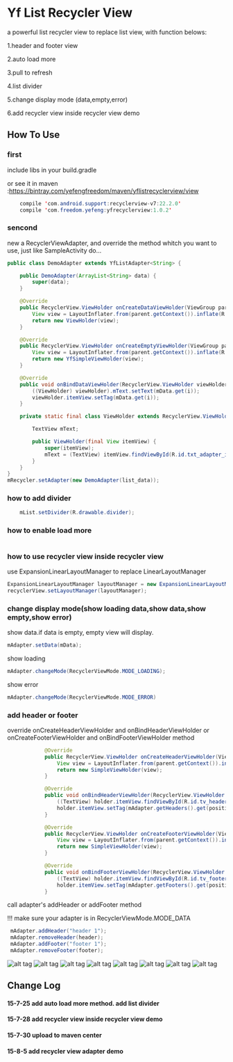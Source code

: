 # Yf List Recycler View
a powerful list recycler view to replace list view, with function belows:

1.header and footer view

2.auto load more

3.pull to refresh

4.list divider

5.change display mode (data,empty,error)

6.add recycler view inside recycler view demo

## How To Use

### first

include libs in your build.gradle

or see it in maven :https://bintray.com/yefengfreedom/maven/yflistrecyclerview/view

```Java
    compile 'com.android.support:recyclerview-v7:22.2.0'
    compile 'com.freedom.yefeng:yfrecyclerview:1.0.2'
```



### sencond
new a RecyclerViewAdapter, and override the method whitch you want to use, just like SampleActivity do...

```Java
public class DemoAdapter extends YfListAdapter<String> {

    public DemoAdapter(ArrayList<String> data) {
        super(data);
    }

    @Override
    public RecyclerView.ViewHolder onCreateDataViewHolder(ViewGroup parent) {
        View view = LayoutInflater.from(parent.getContext()).inflate(R.layout.adapter_item, parent, false);
        return new ViewHolder(view);
    }

    @Override
    public RecyclerView.ViewHolder onCreateEmptyViewHolder(ViewGroup parent) {
        View view = LayoutInflater.from(parent.getContext()).inflate(R.layout.view_empty_material, parent, false);
        return new YfSimpleViewHolder(view);
    }

    @Override
    public void onBindDataViewHolder(RecyclerView.ViewHolder viewHolder, int i) {
        ((ViewHolder) viewHolder).mText.setText(mData.get(i));
        viewHolder.itemView.setTag(mData.get(i));
    }

    private static final class ViewHolder extends RecyclerView.ViewHolder {

        TextView mText;

        public ViewHolder(final View itemView) {
            super(itemView);
            mText = (TextView) itemView.findViewById(R.id.txt_adapter_item);
        }
    }
}
mRecycler.setAdapter(new DemoAdapter(list_data));
```

### how to add divider

```Java
    mList.setDivider(R.drawable.divider);
```

### how to enable load more

```Java
```

### how to use recycler view inside recycler view

use ExpansionLinearLayoutManager to replace LinearLayoutManager

```Java
ExpansionLinearLayoutManager layoutManager = new ExpansionLinearLayoutManager(getApplicationContext(), LinearLayoutManager.VERTICAL, false);
recyclerView.setLayoutManager(layoutManager);
```

### change display mode(show loading data,show data,show empty,show error)

show data.if data is empty, empty view will display.

```Java
mAdapter.setData(mData);
```

show loading

```Java
mAdapter.changeMode(RecyclerViewMode.MODE_LOADING);
```

show error

```Java
mAdapter.changeMode(RecyclerViewMode.MODE_ERROR)
```

### add header or footer

override onCreateHeaderViewHolder and onBindHeaderViewHolder or onCreateFooterViewHolder and onBindFooterViewHolder method

```Java
            @Override
            public RecyclerView.ViewHolder onCreateHeaderViewHolder(ViewGroup parent) {
                View view = LayoutInflater.from(parent.getContext()).inflate(R.layout.view_header1, parent, false);
                return new SimpleViewHolder(view);
            }

            @Override
            public void onBindHeaderViewHolder(RecyclerView.ViewHolder holder, int position) {
                ((TextView) holder.itemView.findViewById(R.id.tv_header)).setText(mAdapter.getHeaders().get(position).toString());
                holder.itemView.setTag(mAdapter.getHeaders().get(position).toString());
            }

            @Override
            public RecyclerView.ViewHolder onCreateFooterViewHolder(ViewGroup parent) {
                View view = LayoutInflater.from(parent.getContext()).inflate(R.layout.view_footer1, parent, false);
                return new SimpleViewHolder(view);
            }

            @Override
            public void onBindFooterViewHolder(RecyclerView.ViewHolder holder, int position) {
                ((TextView) holder.itemView.findViewById(R.id.tv_footer)).setText(mAdapter.getFooters().get(position).toString());
                holder.itemView.setTag(mAdapter.getFooters().get(position).toString());
            }
```

call adapter's addHeader or addFooter method
 
!!! make sure your adapter is in RecyclerViewMode.MODE_DATA

```Java
 mAdapter.addHeader("header 1");
 mAdapter.removeHeader(header);
 mAdapter.addFooter("footer 1");
 mAdapter.removeFooter(footer);
```


![alt tag](https://github.com/yefengfreedom/RecyclerViewWithHeaderFooterLoadingEmptyViewErrorView/blob/master/preview/0.png)
![alt tag](https://github.com/yefengfreedom/RecyclerViewWithHeaderFooterLoadingEmptyViewErrorView/blob/master/preview/6.png)
![alt tag](https://github.com/yefengfreedom/RecyclerViewWithHeaderFooterLoadingEmptyViewErrorView/blob/master/preview/1.png)
![alt tag](https://github.com/yefengfreedom/RecyclerViewWithHeaderFooterLoadingEmptyViewErrorView/blob/master/preview/2.png)
![alt tag](https://github.com/yefengfreedom/RecyclerViewWithHeaderFooterLoadingEmptyViewErrorView/blob/master/preview/2.5.png)
![alt tag](https://github.com/yefengfreedom/RecyclerViewWithHeaderFooterLoadingEmptyViewErrorView/blob/master/preview/3.png)
![alt tag](https://github.com/yefengfreedom/RecyclerViewWithHeaderFooterLoadingEmptyViewErrorView/blob/master/preview/4.png)
![alt tag](https://github.com/yefengfreedom/RecyclerViewWithHeaderFooterLoadingEmptyViewErrorView/blob/master/preview/5.png)

## Change Log
#### 15-7-25  add auto load more method.  add list divider

#### 15-7-28  add recycler view inside recycler view demo

#### 15-7-30  upload to maven center

#### 15-8-5   add recycler view adapter demo

